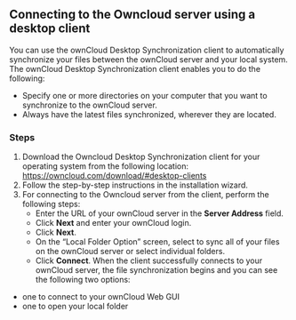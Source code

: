 ## Connecting to the Owncloud server using a desktop client
You can use the ownCloud Desktop Synchronization client to automatically synchronize your files between the ownCloud server and your local system. The ownCloud Desktop Synchronization client enables you to do the following: 
- Specify one or more directories on your computer that you want to synchronize to the ownCloud server.
- Always have the latest files synchronized, wherever they are located.
### Steps
1. Download the Owncloud Desktop Synchronization client for your operating system from the following location: 
https://owncloud.com/download/#desktop-clients
2. Follow the step-by-step instructions in the installation wizard. 
3. For connecting to the Owncloud server from the client, perform the following steps:
   - Enter the URL of your ownCloud server in the **Server Address** field. 
   - Click **Next** and enter your ownCloud login.
   - Click **Next**. 
   - On the “Local Folder Option” screen, select to sync all of your files on the ownCloud server or select individual folders. 
   - Click **Connect**.
When the client successfully connects to your ownCloud server, the file synchronization begins and you can see the following two options:
- one to connect to your ownCloud Web GUI
- one to open your local folder
